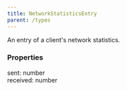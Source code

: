 ```yaml
---
title: NetworkStatisticsEntry
parent: /types
---
```


An entry of a client's network statistics.

### Properties

<div class="flex flex-col gap-3"><div><div class="flex gap-2"><div class="font-mono p" id="p_sent" data-anchor><span class="font-bold">sent</span><span class="opacity-50">:</span> <span>number</span></div></div></div><div><div class="flex gap-2"><div class="font-mono p" id="p_received" data-anchor><span class="font-bold">received</span><span class="opacity-50">:</span> <span>number</span></div></div></div></div>

